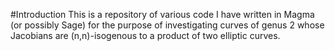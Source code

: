 #Introduction
This is a repository of various code I have written in Magma (or possibly Sage) for the purpose of investigating curves of genus 2 whose Jacobians are (n,n)-isogenous to a product of two elliptic curves.
